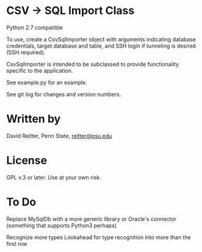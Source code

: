CSV -> SQL Import Class
==================

Python 2.7 compatible

To use, create a CsvSqlImporter object with arguments indicating
database credentials, target database and table, and SSH login if
tunneling is desired (SSH required).

CsvSqlImporter is intended to be subclassed to provide functionality
specific to the application.

See example.py  for an example.

See git log for changes and version numbers.



Written by
=======
David Reitter, Penn State, reitter@psu.edu


License
======
GPL v.3 or later.  Use at your own risk.


To Do
======
Replace MySqlDb with a more generic library or Oracle's connector
(something that supports Python3 perhaps)

Recognize more types
Lookahead for type recognition into more than the first row
